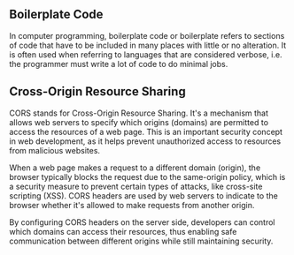 ## Boilerplate Code
In computer programming, boilerplate code or boilerplate refers to sections of code that have to be included in many places with little or no alteration. It is often used when referring to languages that are considered verbose, i.e. the programmer must write a lot of code to do minimal jobs.

## Cross-Origin Resource Sharing
CORS stands for Cross-Origin Resource Sharing. It's a mechanism that allows web servers to specify which origins (domains) are permitted to access the resources of a web page. This is an important security concept in web development, as it helps prevent unauthorized access to resources from malicious websites.

When a web page makes a request to a different domain (origin), the browser typically blocks the request due to the same-origin policy, which is a security measure to prevent certain types of attacks, like cross-site scripting (XSS). CORS headers are used by web servers to indicate to the browser whether it's allowed to make requests from another origin.

By configuring CORS headers on the server side, developers can control which domains can access their resources, thus enabling safe communication between different origins while still maintaining security.